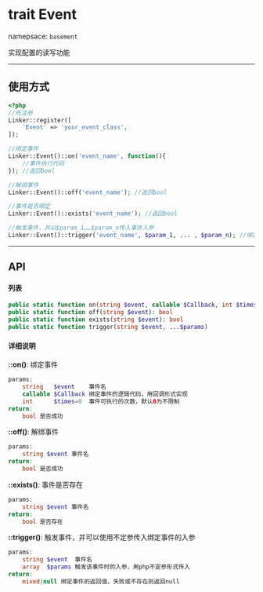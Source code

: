 # trait Event
namepsace: `basement`

实现配置的读写功能

---



## 使用方式

~~~php
<?php
//先注册
Linker::register([
    'Event' => 'your_event_class',
]);

//绑定事件
Linker::Event()::on('event_name', function(){
    //事件执行代码
}); //返回bool

//解绑事件
Linker::Event()::off('event_name'); //返回bool

//事件是否绑定
Linker::Event()::exists('event_name'); //返回bool

//触发事件，并以$param_1……$param_n传入事件入参
Linker::Event()::trigger('event_name', $param_1, ... , $param_n); //绑定事件的返回值
~~~

---



## API

#### 列表
~~~php
public static function on(string $event, callable $Callback, int $times = 0): bool
public static function off(string $event): bool
public static function exists(string $event): bool
public static function trigger(string $event, ...$params)
~~~

#### 详细说明
**::on()**: 绑定事件
```php
params:
    string   $event    事件名
    callable $Callback 绑定事件的逻辑代码，用回调形式实现
    int      $times=0  事件可执行的次数，默认0为不限制
return:
    bool 是否成功
```

**::off()**: 解绑事件
```php
params:
    string $event 事件名
return:
    bool 是否成功
```

**::exists()**: 事件是否存在
```php
params:
    string $event 事件名
return:
    bool 是否存在
```

**::trigger()**: 触发事件，并可以使用不定参传入绑定事件的入参
```php
params:
    string $event  事件名
    array  $params 触发该事件时的入参，用php不定参形式传入
return:
    mixed|null 绑定事件的返回值，失败或不存在则返回null
```